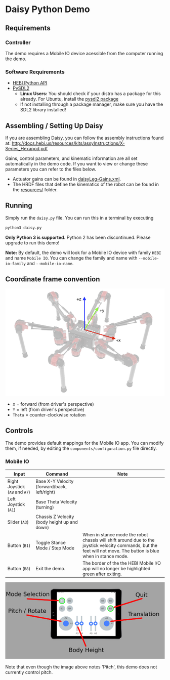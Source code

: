 # Daisy Python Demo

## Requirements

### Controller

The demo requires a Mobile IO device acessible from the computer running the demo.

### Software Requirements 
* [HEBI Python API](https://pypi.org/project/hebi-py/)
* [PySDL2](https://pypi.org/project/PySDL2/)
  * **Linux Users:** You should check if your distro has a package for this already. For Ubuntu, install the [pysdl2 package](https://launchpad.net/ubuntu/+source/pysdl2)
  * If not installing through a package manager, make sure you have the SDL2 library installed!

## Assembling / Setting Up Daisy

If you are assembling Daisy, you can follow the assembly instructions found at:
http://docs.hebi.us/resources/kits/assyInstructions/X-Series_Hexapod.pdf

Gains, control parameters, and kinematic information are all set automatically in the demo code. If you want to view or change these parameters you can refer to the files below.  
- Actuator gains can be found in [daisyLeg-Gains.xml](resources/gains18.xml).
- The HRDF files that define the kinematics of the robot can be found in the [resources/](resources/) folder.

## Running

Simply run the `daisy.py` file. You can run this in a terminal by executing
```sh
python3 daisy.py
```

**Only Python 3 is supported.** Python 2 has been discontinued. Please upgrade to run this demo!

**Note:** By default, the demo will look for a Mobile IO device with family `HEBI` and name `Mobile IO`. You can change the family and name with `--mobile-io-family` and `--mobile-io-name`.

## Coordinate frame convention

![Coordinate Convention](resources/images/daisy_coordinates_small.png)

* `X` = forward (from driver's perspective)
* `Y` = left (from driver's perspective)
* `Theta` = counter-clockwise rotation

## Controls

The demo provides default mappings for the Mobile IO app. You can modify them, if needed, by editing the `components/configuration.py` file directly.

### Mobile IO

| Input      | Command   | Note  |
| ----------------- | ----------------- | ----------- |
| Right Joystick (`A8` and `A7`)  | Base X-Y Velocity (forward/back, left/right) |  |
| Left Joystick (`A1`) | Base Theta Velocity (turning) |  |
| Slider (`A3`) | Chassis Z Velocity (body height up and down) |  | 
| Button (`B1`) | Toggle Stance Mode / Step Mode | When in stance mode the robot chassis will shift around due to the joystick velocity commands, but the feet will not move. The button is blue when in stance mode. |
| Button (`B8`) | Exit the demo. | The border of the the HEBI Mobile I/O app will no longer be highlighted green after exiting. |

![Controller Image](resources/images/controller.png)

Note that even though the image above notes 'Pitch', this demo does not currently control pitch.
